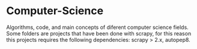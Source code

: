 # Computer-Science
Algorithms, code, and main concepts of diferent computer science fields.
Some folders are projects that have been done with scrapy, for this reason this projects requires the following dependencies: scrapy > 2.x, autopep8.
